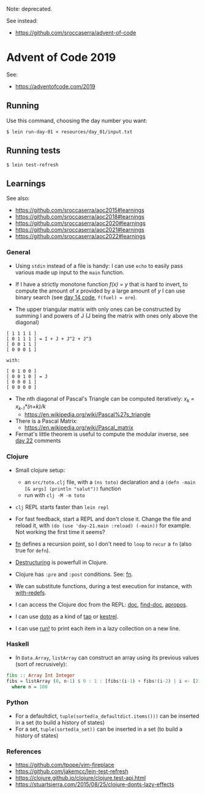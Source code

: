 Note: deprecated.

See instead:

- <https://github.com/sroccaserra/advent-of-code>

# Advent of Code 2019

See:

- <https://adventofcode.com/2019>

## Running

Use this command, choosing the day number you want:

    $ lein run-day-01 < resources/day_01/input.txt

## Running tests

    $ lein test-refresh


## Learnings

See also:
- <https://github.com/sroccaserra/aoc2015#learnings>
- <https://github.com/sroccaserra/aoc2018#learnings>
- <https://github.com/sroccaserra/aoc2020#learnings>
- <https://github.com/sroccaserra/aoc2021#learnings>
- <https://github.com/sroccaserra/aoc2022#learnings>

### General

- Using `stdin` instead of a file is handy: I can use `echo` to easily pass
  various made up input to the `main` function.

- If I have a strictly monotone function _f(x) = y_ that is hard to invert, to
  compute the amount of _x_ provided by a large amount of _y_ I can use binary
  search (see [day 14 code](src/day_14/Day14.hs), `f(fuel) = ore`).

- The upper triangular matrix with only ones can be constructed by summing I and powers of J (J being the matrix with ones only above the diagonal)

```
[ 1 1 1 1 ]
[ 0 1 1 1 ] = I + J + J^2 + J^3
[ 0 0 1 1 ]
[ 0 0 0 1 ]

with:

[ 0 1 0 0 ]
[ 0 0 1 0 ] = J
[ 0 0 0 1 ]
[ 0 0 0 0 ]
```

- The nth diagonal of Pascal's Triangle can be computed iteratively: _x<sub>k</sub> = x<sub>k-1</sub>*(n+k)/k_
    - <https://en.wikipedia.org/wiki/Pascal%27s_triangle>
- There is a Pascal Matrix:
    - <https://en.wikipedia.org/wiki/Pascal_matrix>
- Fermat's little theorem is useful to compute the modular inverse, see [day 22](src/day_22/main.py) comments

### Clojure

- Small clojure setup:
    - an `src/toto.clj` file, with a `(ns toto)` declaration and a `(defn -main [& args] (println "salut"))` function
    - run with `clj -M -m toto`

- `clj` REPL starts faster than `lein repl`

- For fast feedback, start a REPL and don't close it. Change the file and reload it, with `(do (use 'day-21.main :reload) (-main))` for example. Not working the first time it seems?

- [fn][fn] defines a recursion point, so I don't need to `loop` to `recur` a
  `fn` (also true for `defn`).

- [Destructuring][destruct] is powerfull in Clojure.

- Clojure has `:pre` and `:post` conditions. See: [fn][fn].

- We can substitute functions, during a test execution for instance, with [with-redefs][with-redefs].

- I can access the Clojure doc from the REPL: [doc][doc], [find-doc][find-doc], [apropos][apropos].

- I can use [doto][doto] as a kind of [tap][tap] or [kestrel][kestrel].

- I can use [run!][run!] to print each item in a lazy collection on a new line.

### Haskell

- In `Data.Array`, `listArray` can construct an array using its previous values (sort of recrusively):

```haskell
fibs :: Array Int Integer
fibs = listArray (0, n-1) $ 0 : 1 : [fibs!(i-1) + fibs!(i-2) | i <- [2..n-1]]
  where n = 100
```

### Python

- For a defaultdict, `tuple(sorted(a_defaultdict.items()))` can be inserted in a set (to build a history of states)
- For a set, `tuple(sorted(a_set))` can be inserted in a set (to build a history of states)

### References

- <https://github.com/tpope/vim-fireplace>
- <https://github.com/jakemcc/lein-test-refresh>
- <https://clojure.github.io/clojure/clojure.test-api.html>
- <https://stuartsierra.com/2015/08/25/clojure-donts-lazy-effects>

[fn]: https://clojure.org/reference/special_forms#fn
[destruct]: https://clojure.org/guides/destructuring
[with-redefs]: https://clojuredocs.org/clojure.core/with-redefs
[doc]: https://clojuredocs.org/clojure.repl/doc
[find-doc]: https://clojuredocs.org/clojure.repl/find-doc
[apropos]: https://clojuredocs.org/clojure.repl/apropos
[doto]: https://clojuredocs.org/clojure.core/doto
[tap]: https://ruby-doc.org/core-2.1.5/Object.html#method-i-tap
[kestrel]: https://github.com/raganwald-deprecated/homoiconic/blob/master/2008-10-29/kestrel.markdown#readme
[run!]: https://clojuredocs.org/clojure.core/run!
